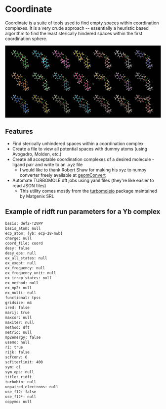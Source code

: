 # Coordinate

Coordinate is a suite of tools used to find empty spaces within coordination complexes. It is a very crude approach -- essentially a heuristic based algorithm to find the least sterically hindered spaces within the first coordination sphere.

![Grid of generated structures](grid.jpg)

## Features 

- Find sterically unhindered spaces within a coordination complex
- Create a file to view all potential spaces with dummy atoms (using Avogadro, Molden, etc.)
- Create all acceptable coordination complexes of a desired molecule - ligand pair and write to an .xyz file
  - I would like to thank Robert Shaw for making his xyz to numpy converter freely available at [geomConvert](https://github.com/robashaw/geomConvert)
- Automate TURBOMOLE dft jobs using yaml files (they're like easier to read JSON files)
  - This utility comes mostly from the [turbomoleio](https://github.com/Matgenix/turbomoleio) package maintained by Matgenix SRL
  
## Example of ridft run parameters for a Yb complex
  
```
basis: def2-TZVPP
basis_atom: null
ecp_atom: {yb: ecp-28-mwb}
charge: null
coord_file: coord
desy: false
desy_eps: null
ex_all_states: null
ex_exopt: null
ex_frequency: null
ex_frequency_unit: null
ex_irrep_states: null
ex_method: null
ex_mp2: null
ex_multi: null
functional: tpss
gridsize: m4
ired: false
marij: true
maxcor: null
maxiter: null
method: dft
metric: null
mp2energy: false
usemo: null
ri: true
rijk: false
scfconv: 6
scfiterlimit: 400
sym: c1
sym_eps: null
title: ridft
turbobin: null
unpaired_electrons: null
use_f12: false
use_f12*: null
copymo: null
```

